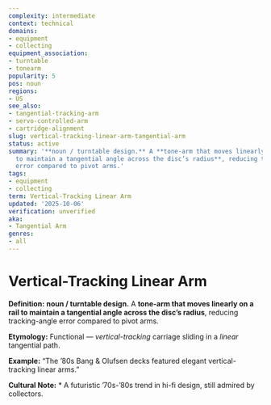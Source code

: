 ```yaml
---
complexity: intermediate
context: technical
domains:
- equipment
- collecting
equipment_association:
- turntable
- tonearm
popularity: 5
pos: noun
regions:
- US
see_also:
- tangential-tracking-arm
- servo-controlled-arm
- cartridge-alignment
slug: vertical-tracking-linear-arm-tangential-arm
status: active
summary: '**noun / turntable design.** A **tone-arm that moves linearly on a rail
  to maintain a tangential angle across the disc’s radius**, reducing tracking-angle
  error compared to pivot arms.'
tags:
- equipment
- collecting
term: Vertical-Tracking Linear Arm
updated: '2025-10-06'
verification: unverified
aka:
- Tangential Arm
genres:
- all
---
```


# Vertical-Tracking Linear Arm

**Definition:** **noun / turntable design.** A **tone-arm that moves linearly on a rail to maintain a tangential angle across the disc’s radius**, reducing tracking-angle error compared to pivot arms.

**Etymology:** Functional — *vertical-tracking* carriage sliding in a *linear* tangential path.

**Example:** “The ’80s Bang & Olufsen decks featured elegant vertical-tracking linear arms.”

**Cultural Note:** * A futuristic ’70s-’80s trend in hi-fi design, still admired by collectors.

